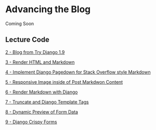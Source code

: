![]()

# Advancing the Blog

Coming Soon


## Lecture Code

[2 - Blog from Try Django 1.9](../../tree/f2d84fee42e21084fda34416f6c241b323ffe2bf)

[3 - Render HTML and Markdown](../../tree/5422fee85302eb630d9cc35996c487909df087fd)

[4 - Implement Django Pagedown for Stack Overflow style Markdown](../../tree/1b03a87f55830953f759a5780cf020903894921f)

[5 - Responsive Image inside of Post Markdwon Content](../../tree/84715ad1362ad996a6e1d2de30fee332f3271e71)

[6 - Render Markdown with Django](../../tree/af11eeb9ffd383374616a991878a9134069374a1)

[7 - Truncate and Django Template Tags](../../tree/a3fe8d722b606e53aacd9ab79785f3a5eaf643c6)

[8 - Dynamic Preview of Form Data](../../tree/7f5501bd71409119c08194787d0baee57f0e47cb)

[9 - Django Crispy Forms](../../tree/87cec64fb692bd5874af89ef64edbbeb406509d6)